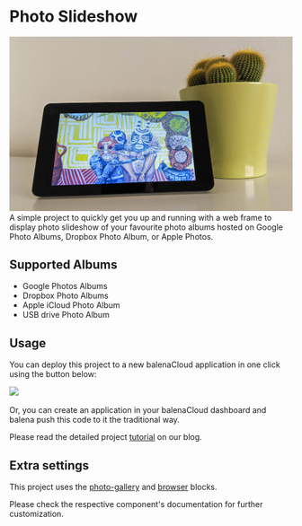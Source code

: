 # Photo Slideshow

![Project running on Pi with Pi display](demo.jpg)
A simple project to quickly get you up and running with a web frame to display photo slideshow of your favourite photo albums hosted on Google Photo Albums, Dropbox Photo Album, or Apple Photos.

## Supported Albums

- Google Photos Albums
- Dropbox Photo Albums
- Apple iCloud Photo Album
- USB drive Photo Album

## Usage

You can deploy this project to a new balenaCloud application in one click using the button below:

[![](https://balena.io/deploy.png)](https://dashboard.balena-cloud.com/deploy?repoUrl=https://github.com/balenalabs/photo-slideshow)

Or, you can create an application in your balenaCloud dashboard and balena push this code to it the traditional way.

Please read the detailed project [tutorial](https://www.balena.io/blog/build-a-smart-photo-slideshow-with-balenacloud/) on our blog.

## Extra settings

This project uses the [photo-gallery](https://github.com/balenablocks/photo-gallery) and [browser](https://github.com/balenablocks/browser) blocks.

Please check the respective component's documentation for further customization.
